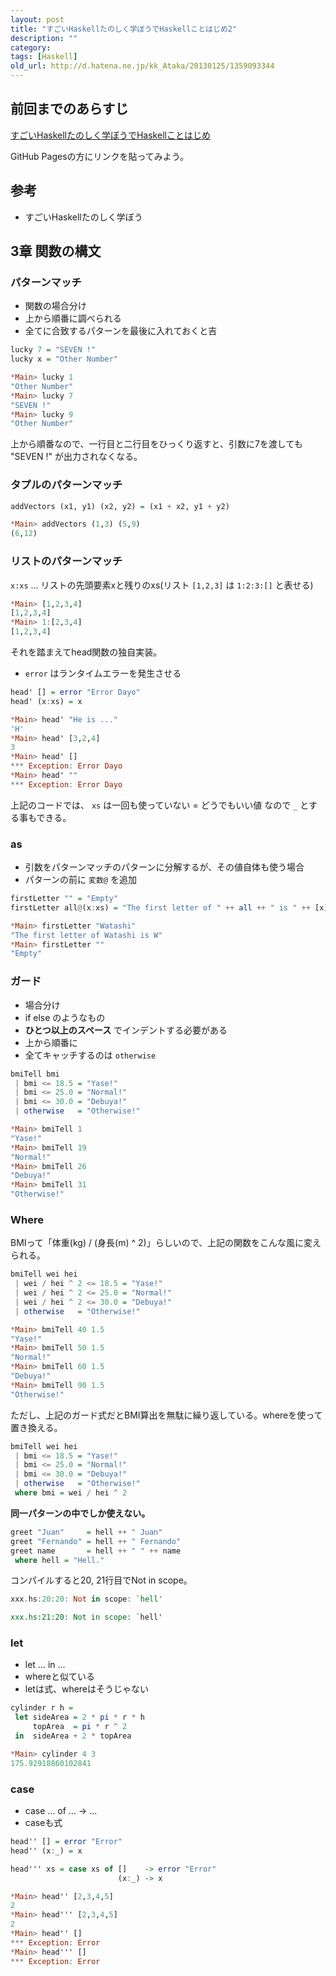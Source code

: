 ```yaml
---
layout: post
title: "すごいHaskellたのしく学ぼうでHaskellことはじめ2"
description: ""
category: 
tags: [Haskell]
old_url: http://d.hatena.ne.jp/kk_Ataka/20130125/1359093344
---
```


## 前回までのあらすじ

[すごいHaskellたのしく学ぼうでHaskellことはじめ](http://gosyujin.github.com/2013/01/21/haskell-helloworld2/)

GitHub Pagesの方にリンクを貼ってみよう。

## 参考

- すごいHaskellたのしく学ぼう

## 3章 関数の構文

### パターンマッチ

- 関数の場合分け
- 上から順番に調べられる
- 全てに合致するパターンを最後に入れておくと吉

```haskell
lucky 7 = "SEVEN !"
lucky x = "Other Number"
```

```haskell
*Main> lucky 1
"Other Number"
*Main> lucky 7
"SEVEN !"
*Main> lucky 9
"Other Number"
```

上から順番なので、一行目と二行目をひっくり返すと、引数に7を渡しても "SEVEN !" が出力されなくなる。

### タプルのパターンマッチ

```haskell
addVectors (x1, y1) (x2, y2) = (x1 + x2, y1 + y2)
```
```haskell
*Main> addVectors (1,3) (5,9)
(6,12)
```

### リストのパターンマッチ

`x:xs` … リストの先頭要素xと残りのxs(リスト `[1,2,3]` は `1:2:3:[]` と表せる)

```haskell
*Main> [1,2,3,4]
[1,2,3,4]
*Main> 1:[2,3,4]
[1,2,3,4]
```

それを踏まえてhead関数の独自実装。

- `error` はランタイムエラーを発生させる

```haskell
head' [] = error "Error Dayo"
head' (x:xs) = x
```

```haskell
*Main> head' "He is ..."
'H'
*Main> head' [3,2,4]
3
*Main> head' []
*** Exception: Error Dayo
*Main> head' ""
*** Exception: Error Dayo
```

上記のコードでは、 `xs` は一回も使っていない = どうでもいい値 なので `_` とする事もできる。

### as

- 引数をパターンマッチのパターンに分解するが、その値自体も使う場合
- パターンの前に `変数@` を追加

```haskell
firstLetter "" = "Empty"
firstLetter all@(x:xs) = "The first letter of " ++ all ++ " is " ++ [x]
```

```haskell
*Main> firstLetter "Watashi"
"The first letter of Watashi is W"
*Main> firstLetter ""
"Empty"
```

### ガード

- 場合分け
- if else のようなもの
- **ひとつ以上のスペース** でインデントする必要がある
- 上から順番に
- 全てキャッチするのは `otherwise`

```haskell
bmiTell bmi
 | bmi <= 18.5 = "Yase!"
 | bmi <= 25.0 = "Normal!"
 | bmi <= 30.0 = "Debuya!"
 | otherwise   = "Otherwise!"
```

```haskell
*Main> bmiTell 1
"Yase!"
*Main> bmiTell 19
"Normal!"
*Main> bmiTell 26
"Debuya!"
*Main> bmiTell 31
"Otherwise!"
```

### Where

BMIって「体重(kg) / (身長(m) ^ 2)」らしいので、上記の関数をこんな風に変えられる。

```haskell
bmiTell wei hei
 | wei / hei ^ 2 <= 18.5 = "Yase!"
 | wei / hei ^ 2 <= 25.0 = "Normal!"
 | wei / hei ^ 2 <= 30.0 = "Debuya!"
 | otherwise   = "Otherwise!"
```

```haskell
*Main> bmiTell 40 1.5
"Yase!"
*Main> bmiTell 50 1.5
"Normal!"
*Main> bmiTell 60 1.5
"Debuya!"
*Main> bmiTell 90 1.5
"Otherwise!"
```

ただし、上記のガード式だとBMI算出を無駄に繰り返している。whereを使って置き換える。

```haskell
bmiTell wei hei
 | bmi <= 18.5 = "Yase!"
 | bmi <= 25.0 = "Normal!"
 | bmi <= 30.0 = "Debuya!"
 | otherwise   = "Otherwise!"
 where bmi = wei / hei ^ 2
```

**同一パターンの中でしか使えない。**

```haskell
greet "Juan"     = hell ++ " Juan"
greet "Fernando" = hell ++ " Fernando"
greet name       = hell ++ " " ++ name
 where hell = "Hell."
```

コンパイルすると20, 21行目でNot in scope。
```haskell
xxx.hs:20:20: Not in scope: `hell'

xxx.hs:21:20: Not in scope: `hell'
```

### let

- let ... in ...
- whereと似ている
- letは式、whereはそうじゃない

```haskell
cylinder r h =
 let sideArea = 2 * pi * r * h
     topArea  = pi * r ^ 2
 in  sideArea + 2 * topArea
```

```haskell
*Main> cylinder 4 3
175.92918860102841
```

### case

- case ... of ... -> ...
- caseも式

```haskell
head'' [] = error "Error"
head'' (x:_) = x

head''' xs = case xs of []    -> error "Error"
                        (x:_) -> x
```

```haskell
*Main> head'' [2,3,4,5]
2
*Main> head''' [2,3,4,5]
2
*Main> head'' []
*** Exception: Error
*Main> head''' []
*** Exception: Error
```
